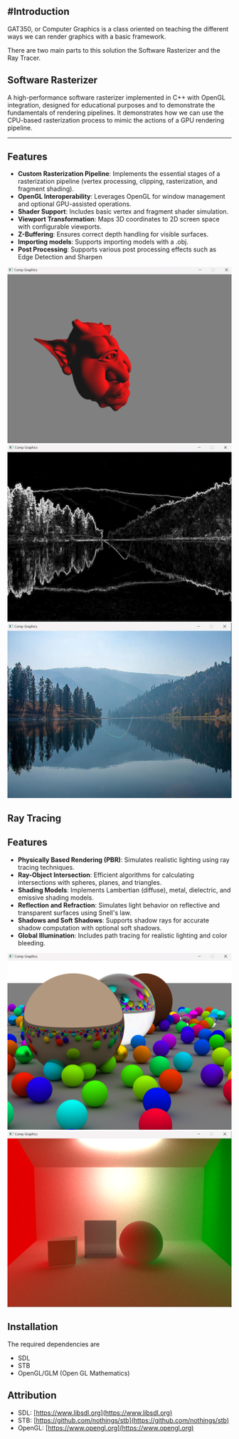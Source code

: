 #Introduction
---

GAT350, or Computer Graphics is a class oriented on teaching the different ways we can render graphics with a basic framework.

There are two main parts to this solution the Software Rasterizer and the Ray Tracer.



## Software Rasterizer

A high-performance software rasterizer implemented in C++ with OpenGL integration, designed for educational purposes and to demonstrate the fundamentals of rendering pipelines.
It demonstrates how we can use the CPU-based rasterization process to mimic the actions of a GPU rendering pipeline.

---

## Features

- **Custom Rasterization Pipeline**: Implements the essential stages of a rasterization pipeline (vertex processing, clipping, rasterization, and fragment shading).
- **OpenGL Interoperability**: Leverages OpenGL for window management and optional GPU-assisted operations.
- **Shader Support**: Includes basic vertex and fragment shader simulation.
- **Viewport Transformation**: Maps 3D coordinates to 2D screen space with configurable viewports.
- **Z-Buffering**: Ensures correct depth handling for visible surfaces.
- **Importing models**: Supports importing models with a .obj.
- **Post Processing**: Supports various post processing effects such as Edge Detection and Sharpen


![alt text](https://github.com/crazyman222214/GAT350-----Computer-Graphics/blob/master/Build/SoftRastLighting.png)
![alt text](https://github.com/crazyman222214/GAT350-----Computer-Graphics/blob/master/Build/Edge.png)
![alt text](https://github.com/crazyman222214/GAT350-----Computer-Graphics/blob/master/Build/Sharpen.png)



## Ray Tracing

## Features

- **Physically Based Rendering (PBR)**: Simulates realistic lighting using ray tracing techniques.
- **Ray-Object Intersection**: Efficient algorithms for calculating intersections with spheres, planes, and triangles.
- **Shading Models**: Implements Lambertian (diffuse), metal, dielectric, and emissive shading models.
- **Reflection and Refraction**: Simulates light behavior on reflective and transparent surfaces using Snell's law.
- **Shadows and Soft Shadows**: Supports shadow rays for accurate shadow computation with optional soft shadows.
- **Global Illumination**: Includes path tracing for realistic lighting and color bleeding.

![alt text](https://github.com/crazyman222214/GAT350-----Computer-Graphics/blob/master/Build/coolballs.png)
![alt text](https://github.com/crazyman222214/GAT350-----Computer-Graphics/blob/master/Build/CornellBox.png)

  
## Installation

The required dependencies are 
- SDL
- STB
- OpenGL/GLM (Open GL Mathematics)


## Attribution

- SDL: [https://www.libsdl.org](https://www.libsdl.org)
- STB: [https://github.com/nothings/stb](https://github.com/nothings/stb)
- OpenGL: [https://www.opengl.org](https://www.opengl.org)


  
